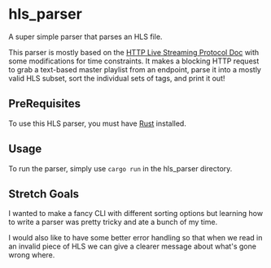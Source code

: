 # hls_parser

A super simple parser that parses an HLS file. 

This parser is mostly based on the [HTTP Live Streaming Protocol Doc](https://tools.ietf.org/html/rfc8216) with some modifications for time constraints. It makes a blocking HTTP request to grab a text-based master playlist 
from an endpoint, parse it into a mostly valid HLS subset, sort the individual sets of tags, and print it out!

## PreRequisites

To use this HLS parser, you must have [Rust](https://www.rust-lang.org/tools/install) installed.

## Usage

To run the parser, simply use `cargo run` in the hls_parser directory.

## Stretch Goals

I wanted to make a fancy CLI with different sorting options but learning how to write a parser was pretty tricky and ate a bunch of my time.

I would also like to have some better error handling so that when we read in an invalid piece of HLS we can give a clearer message about what's gone wrong where.



